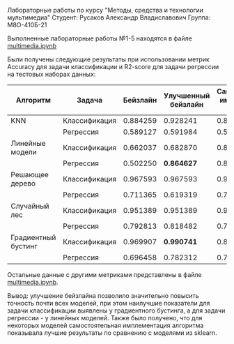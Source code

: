 Лабораторные работы по курсу "Методы, средства и технологии мультимедиа"
Студент: Русаков Александр Владиславович
Группа: М8О-410Б-21

Выполненные лабораторные работы №1-5 находятся в файле [multimedia.ipynb](https://github.com/mx4alex/Multimedia/blob/main/multimedia.ipynb)

Были получены следующие результаты при использовании метрик Accuracy для задачи классификации и R2-score для задачи регрессии на тестовых наборах данных:

| Алгоритм            | Задача            | Бейзлайн           | Улучшенный бейзлайн | Самостоятельная имплементация алгоритма |
|---------------------|-------------------|--------------------|---------------------|--------------------------------------|
| KNN                 | Классификация     | 0.884259           | 0.928241            | 0.872832                             |
|                     | Регрессия         | 0.589127           | 0.591984            | 0.595362                             |
| Линейные модели     | Классификация     | 0.662037           | 0.682870            | 0.812138                             |
|                     | Регрессия         | 0.502250           | **0.864627**        | 0.864627                             |
| Решающее дерево     | Классификация     | 0.967593           | 0.967593            | 0.959537                             |
|                     | Регрессия         | 0.711365           | 0.619319            | 0.724721                             |
| Случайный лес       | Классификация     | 0.951389           | 0.951389            | 0.973988                             |
|                     | Регрессия         | 0.792813           | 0.818482            | 0.773095                             |
| Градиентный бустинг | Классификация     | 0.969907           | **0.990741**        | 0.852601                             |
|                     | Регрессия         | 0.696458           | 0.782312            | 0.782331                             |

Остальные данные с другими метриками представлены в файле [multimedia.ipynb](https://github.com/mx4alex/Multimedia/blob/main/multimedia.ipynb).

Вывод: улучшение бейзлайна позволило значительно повысить точность почти всех моделей, при этом наилучшие показатели для задачи классификации выявлены у градиентного бустинга, а для задачи регрессии - у линейных моделей. Также было получено, что для некоторых моделей самостоятельная имплементация алгоритма показывала лучшие результаты по сравнению с моделями из sklearn.
